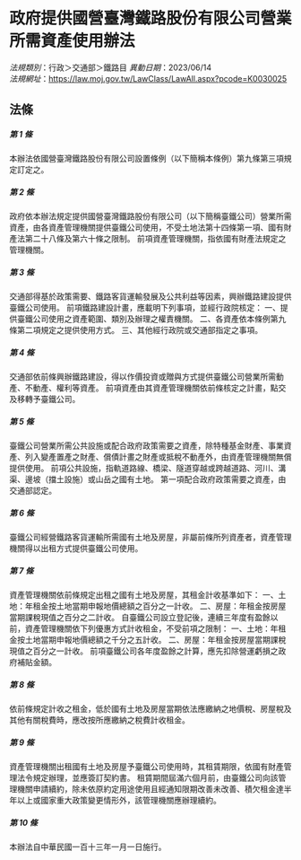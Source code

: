 # 政府提供國營臺灣鐵路股份有限公司營業所需資產使用辦法

*法規類別*：行政＞交通部＞鐵路目
*異動日期*：2023/06/14  
*法規網址*：https://law.moj.gov.tw/LawClass/LawAll.aspx?pcode=K0030025



## 法條
##### 第 1 條
本辦法依國營臺灣鐵路股份有限公司設置條例（以下簡稱本條例）第九條第三項規定訂定之。

##### 第 2 條
政府依本辦法規定提供國營臺灣鐵路股份有限公司（以下簡稱臺鐵公司）營業所需資產，由各資產管理機關提供臺鐵公司使用，不受土地法第十四條第一項、國有財產法第二十八條及第六十條之限制。
前項資產管理機關，指依國有財產法規定之管理機關。

##### 第 3 條
交通部得基於政策需要、鐵路客貨運輸發展及公共利益等因素，興辦鐵路建設提供臺鐵公司使用。
前項鐵路建設計畫，應載明下列事項，並經行政院核定：
一、提供臺鐵公司使用之資產範圍、類別及辦理之權責機關。
二、各資產依本條例第九條第二項規定之提供使用方式。
三、其他經行政院或交通部指定之事項。

##### 第 4 條
交通部依前條興辦鐵路建設，得以作價投資或贈與方式提供臺鐵公司營業所需動產、不動產、權利等資產。
前項資產由其資產管理機關依前條核定之計畫，點交及移轉予臺鐵公司。

##### 第 5 條
臺鐵公司營業所需公共設施或配合政府政策需要之資產，除特種基金財產、事業資產、列入變產置產之財產、償債計畫之財產或抵稅不動產外，由資產管理機關無償提供使用。
前項公共設施，指軌道路線、橋梁、隧道穿越或跨越道路、河川、溝渠、邊坡（擋土設施）或山岳之國有土地。
第一項配合政府政策需要之資產，由交通部認定。

##### 第 6 條
臺鐵公司經營鐵路客貨運輸所需國有土地及房屋，非屬前條所列資產者，資產管理機關得以出租方式提供臺鐵公司使用。

##### 第 7 條
資產管理機關依前條規定出租之國有土地及房屋，其租金計收基準如下：
一、土地：年租金按土地當期申報地價總額之百分之一計收。
二、房屋：年租金按房屋當期課稅現值之百分之二計收。
自臺鐵公司設立登記後，連續三年度有盈餘以前，資產管理機關依下列優惠方式計收租金，不受前項之限制：
一、土地：年租金按土地當期申報地價總額之千分之五計收。
二、房屋：年租金按房屋當期課稅現值之百分之一計收。
前項臺鐵公司各年度盈餘之計算，應先扣除營運虧損之政府補貼金額。

##### 第 8 條
依前條規定計收之租金，低於國有土地及房屋當期依法應繳納之地價稅、房屋稅及其他有關稅費時，應改按所應繳納之稅費計收租金。

##### 第 9 條
資產管理機關出租國有土地及房屋予臺鐵公司使用時，其租賃期限，依國有財產管理法令規定辦理，並應簽訂契約書。
租賃期間屆滿六個月前，由臺鐵公司向該管理機關申請續約，除未依原約定用途使用且經通知限期改善未改善、積欠租金達半年以上或國家重大政策變更情形外，該管理機關應辦理續約。

##### 第 10 條
本辦法自中華民國一百十三年一月一日施行。


